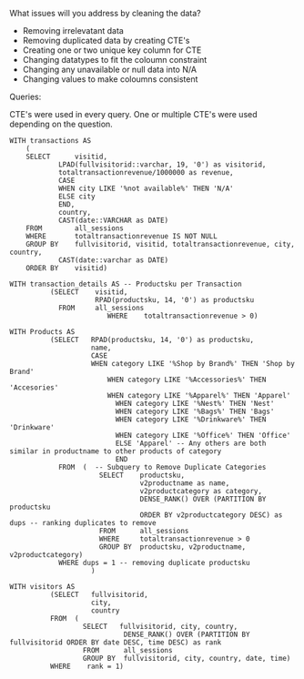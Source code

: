 What issues will you address by cleaning the data?

- Removing irrelevatant data
- Removing duplicated data by creating CTE's
- Creating one or two unique key column for CTE
- Changing datatypes to fit the coloumn constraint
- Changing any unavailable or null data into N/A
- Changing values to make coloumns consistent

Queries:

CTE's were used in every query. One or multiple CTE's were used depending on the question.

```
WITH transactions AS
	(
	SELECT		visitid,
			LPAD(fullvisitorid::varchar, 19, '0') as visitorid,
			totaltransactionrevenue/1000000 as revenue,
			CASE 
			WHEN city LIKE '%not available%' THEN 'N/A'
			ELSE city
			END,
			country,
			CAST(date::VARCHAR as DATE)
	FROM  		all_sessions
	WHERE   	totaltransactionrevenue IS NOT NULL
	GROUP BY	fullvisitorid, visitid, totaltransactionrevenue, city, country,
			CAST(date::varchar as DATE)
	ORDER BY  	visitid)
```

```
WITH transaction_details AS -- Productsku per Transaction
          (SELECT    visitid,
                     RPAD(productsku, 14, '0') as productsku
            FROM     all_sessions
						WHERE    totaltransactionrevenue > 0)
```

```
WITH Products AS  
          (SELECT   RPAD(productsku, 14, '0') as productsku,
                    name,
                    CASE
                  	WHEN category LIKE '%Shop by Brand%' THEN 'Shop by Brand'
		              	WHEN category LIKE '%Accessories%' THEN 'Accesories'
              			WHEN category LIKE '%Apparel%' THEN 'Apparel'
			              WHEN category LIKE '%Nest%' THEN 'Nest'
			              WHEN category LIKE '%Bags%' THEN 'Bags'
			              WHEN category LIKE '%Drinkware%' THEN 'Drinkware'
			              WHEN category LIKE '%Office%' THEN 'Office'
			              ELSE 'Apparel' -- Any others are both similar in productname to other products of category
			              END
            FROM  (  -- Subquery to Remove Duplicate Categories
                      SELECT    productsku,
                                v2productname as name,
                                v2productcategory as category,
                                DENSE_RANK() OVER (PARTITION BY productsku
                                ORDER BY v2productcategory DESC) as dups -- ranking duplicates to remove
                      FROM      all_sessions
                      WHERE     totaltransactionrevenue > 0
                      GROUP BY  productsku, v2productname, v2productcategory)
            WHERE dups = 1 -- removing duplicate productsku
                    )
```

```
WITH visitors AS
          (SELECT   fullvisitorid,
                    city,
                    country
          FROM  (
                  SELECT   fullvisitorid, city, country,
                            DENSE_RANK() OVER (PARTITION BY fullvisitorid ORDER BY date DESC, time DESC) as rank
                  FROM      all_sessions
                  GROUP BY  fullvisitorid, city, country, date, time)
          WHERE    rank = 1)
```











